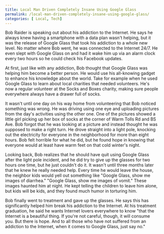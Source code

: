```yaml
---
title: Local Man Driven Completely Insane Using Google Glass
permalink: /local-man-driven-completely-insane-using-google-glass/
categories: [ Local, Tech]
---
```

Bob Raider is speaking out about his addiction to the Internet. He says he always knew having a smartphone with a data plan wasn't helping, but it was the release of Google Glass that took his addiction to a whole new level. No matter where Bob went, he was connected to the Internet 24/7. He even slept with Google Glass on and had it wake him up via an alarm clock every two hours so he could check his Facebook updates.

At first, just like with any addiction, Bob thought that Google Glass was helping him become a better person. He would use his all-knowing gadget to enhance his knowledge about the world. Take for example when he used Google Glass to learn about local charities that needed volunteers. He's now a regular volunteer at the Socks and Boxes charity, making sure people everywhere always have a drawer full of socks.

It wasn't until one day on his way home from volunteering that Bob noticed something was wrong. He was driving using one eye and uploading pictures from the day's activities using the other one. One of the pictures showed a little girl picking up her box of socks at the corner of Warm Tolls Rd and BS Ave. Bob forgot that he was looking at a picture and instead thought he was supposed to make a right turn. He drove straight into a light pole, knocking out the electricity for everyone in the neighborhood for more than eight hours. Bob felt horrible for what he did, but he found hope in knowing that everyone would at least have warm feet on that cold winter's night.

Looking back, Bob realizes that he should have quit using Google Glass after the light pole incident, and he did try to give up the glasses for two hours one time, but he just couldn't do it. It wasn't until three months later that he knew he really needed help. Every time he would leave the house, the neighbor kids would yell out something like "Google Glass, show me images of diarrhea." "Google Glass, show me images of vomit." These images haunted him at night. He kept telling the children to leave him alone, but kids will be kids, and they found much humor in torturing him.

Bob finally went to treatment and gave up the glasses. He says this has significantly helped him break his addiction to the Internet. At his treatment graduation, he said he wants Internet lovers everywhere to know "that the Internet is a beautiful thing. If you're not careful, though, it will consume you. But there is hope. And to all those who have not suffered from an addiction to the Internet, when it comes to Google Glass, just say no."
